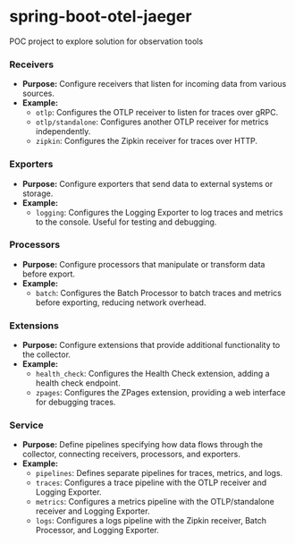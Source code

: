 # spring-boot-otel-jaeger
POC project to explore solution for observation tools


### Receivers
- **Purpose:** Configure receivers that listen for incoming data from various sources.
- **Example:**
  - `otlp`: Configures the OTLP receiver to listen for traces over gRPC.
  - `otlp/standalone`: Configures another OTLP receiver for metrics independently.
  - `zipkin`: Configures the Zipkin receiver for traces over HTTP.

### Exporters
- **Purpose:** Configure exporters that send data to external systems or storage.
- **Example:**
  - `logging`: Configures the Logging Exporter to log traces and metrics to the console. Useful for testing and debugging.

### Processors
- **Purpose:** Configure processors that manipulate or transform data before export.
- **Example:**
  - `batch`: Configures the Batch Processor to batch traces and metrics before exporting, reducing network overhead.

### Extensions
- **Purpose:** Configure extensions that provide additional functionality to the collector.
- **Example:**
  - `health_check`: Configures the Health Check extension, adding a health check endpoint.
  - `zpages`: Configures the ZPages extension, providing a web interface for debugging traces.

### Service
- **Purpose:** Define pipelines specifying how data flows through the collector, connecting receivers, processors, and exporters.
- **Example:**
  - `pipelines`: Defines separate pipelines for traces, metrics, and logs.
  - `traces`: Configures a trace pipeline with the OTLP receiver and Logging Exporter.
  - `metrics`: Configures a metrics pipeline with the OTLP/standalone receiver and Logging Exporter.
  - `logs`: Configures a logs pipeline with the Zipkin receiver, Batch Processor, and Logging Exporter.
